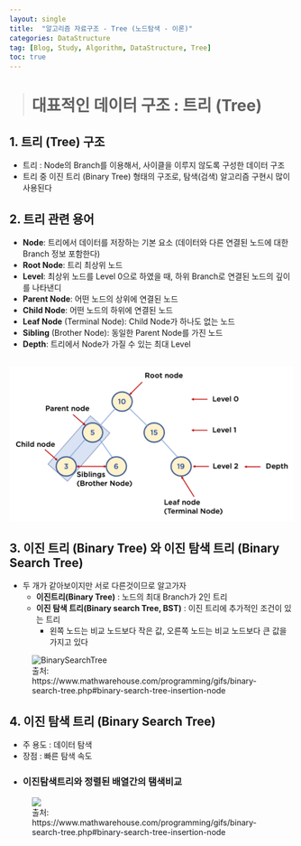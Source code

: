```yaml
---
layout: single
title:  "알고리즘 자료구조 - Tree (노드탐색 - 이론)"
categories: DataStructure
tag: [Blog, Study, Algorithm, DataStructure, Tree]
toc: true
---
```


> # 대표적인 데이터 구조 : 트리 (Tree)

## 1. 트리 (Tree) 구조
* 트리 : Node의 Branch를 이용해서, 사이클을 이루지 않도록 구성한 데이터 구조
* 트리 중 이진 트리 (Binary Tree) 형태의 구조로, 탐색(검색) 알고리즘 구현시 많이 사용된다

## 2. 트리 관련 용어
- __Node__: 트리에서 데이터를 저장하는 기본 요소 (데이터와 다른 연결된 노드에 대한 Branch 정보 포함한다)
- __Root Node__: 트리 최상위 노드
- __Level__: 최상위 노드를 Level 0으로 하였을 때, 하위 Branch로 연결된 노드의 깊이를 나타낸디
- __Parent Node__: 어떤 노드의 상위에 연결된 노드
- __Child Node__: 어떤 노드의 하위에 연결된 노드
- __Leaf Node__ (Terminal Node): Child Node가 하나도 없는 노드
- __Sibling__ (Brother Node): 동일한 Parent Node를 가진 노드
- __Depth__: 트리에서 Node가 가질 수 있는 최대 Level<br/><br/>

![Tree](https://github.com/tehg36/tehg36.github.io/blob/master/images/2022-11-15-DataStructureTree_posting/treeDesc.png?raw=true)

## 3. 이진 트리 (Binary Tree) 와 이진 탐색 트리 (Binary Search Tree)
- 두 개가 같아보이지만 서로 다른것이므로 알고가자
    - __이진트리(Binary Tree)__ : 노드의 최대 Branch가 2인 트리
    - __이진 탐색 트리(Binary search Tree, BST)__ : 이진 트리에 추가적인 조건이 있는 트리
        - 왼쪽 노드는 비교 노드보다 작은 값, 오른쪽 노드는 비교 노드보다 큰 값을 가지고 있다
<figure >
<img src="https://blog.penjee.com/wp-content/uploads/2015/11/binary-search-tree-insertion-animation.gif" alt="BinarySearchTree" style="display: block; margin: 0 auto" />
<figcaption>
출처: https://www.mathwarehouse.com/programming/gifs/binary-search-tree.php#binary-search-tree-insertion-node
</figcaption>
</figure>

## 4. 이진 탐색 트리 (Binary Search Tree)
- 주 용도 : 데이터 탐색
- 장점 : 빠른 탐색 속도

* ### 이진탐색트리와 정렬된 배열간의 탬색비교
<figure>
<img src="https://www.mathwarehouse.com/programming/images/binary-search-tree/binary-search-tree-sorted-array-animation.gif" style="display: block; margin: 0 auto" />
<figcaption>
출처: https://www.mathwarehouse.com/programming/gifs/binary-search-tree.php#binary-search-tree-insertion-node
</figcaption>
</figure>